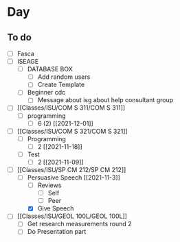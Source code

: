 

# Day 

## To do
- [ ] Fasca
- [ ] ISEAGE
	- [ ] DATABASE BOX
		- [ ] Add random users
		- [ ] Create Template
	- [ ] Beginner cdc
		- [ ] Message about isg about help consultant group
- [ ] [[Classes/ISU/COM S 311/COM S 311]]
	- [ ] programming
		- [ ] 6 (2) [[2021-12-01]]
- [ ] [[Classes/ISU/COM S 321/COM S 321]]
	- [ ] Programming
		- [ ] 2 [[2021-11-18]]
	- [ ] Test
		- [ ] 2 [[2021-11-09]]
- [ ] [[Classes/ISU/SP CM 212/SP CM 212]]
	- [ ] Persuasive Speech [[2021-11-3]]
		- [ ] Reviews
			- [ ] Self
			- [ ] Peer
		- [x] Give Speech
- [ ] [[Classes/ISU/GEOL 100L/GEOL 100L]]
	- [ ] Get research measurements round 2
	- [ ] Do Presentation part